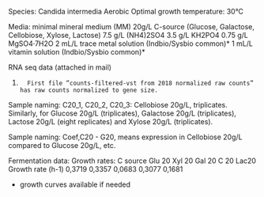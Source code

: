 Species: Candida intermedia 
Aerobic
Optimal growth temperature: 30°C
 
Media:
minimal mineral medium (MM)
20g/L C-source (Glucose, Galactose, Cellobiose, Xylose, Lactose)
7.5 g/L (NH4)2SO4
3.5 g/L KH2PO4
0.75 g/L MgSO4·7H2O
2 mL/L trace metal solution (Indbio/Sysbio common)*
1 mL/L vitamin solution (Indbio/Sysbio common)*
 
RNA seq data (attached in mail)
1.       First file ”counts-filtered-vst from 2018 normalized raw counts” has raw counts normalized to gene size. 
 
Sample naming:
C20_1, C20_2, C20_3: Cellobiose 20g/L, triplicates.
Similarly, for Glucose 20g/L (triplicates), Galactose 20g/L (triplicates), Lactose 20g/L (eight replicates) and Xylose 20g/L (triplicates).
 
Sample naming:
Coef,C20 - G20, means expression in Cellobiose 20g/L compared to Glucose 20g/L, etc.
 
Fermentation data:
Growth rates: 
C source
Glu 20
Xyl 20
Gal 20
C 20
Lac20
Growth rate (h-1)
0,3719
0,3357
0,0683
0,3077
0,1681
* growth curves available if needed